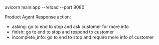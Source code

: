 uvicorn main:app --reload --port 8080

Product Agent Response action:
- asking: go to end to stop and ask customer for more info
- finish: go to end to stop and respond to customer
- incomplete_info: go to end to stop and require more info of customer